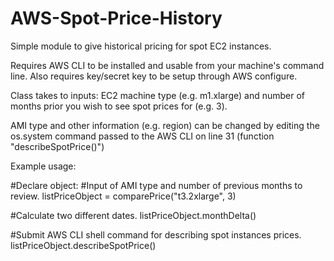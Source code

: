 # AWS-Spot-Price-History
Simple module to give historical pricing for spot EC2 instances.

Requires AWS CLI to be installed and usable from your machine's command line.  Also requires key/secret key to be setup through AWS configure.

Class takes to inputs: EC2 machine type (e.g. m1.xlarge) and number of months prior you wish to see spot prices for (e.g. 3).

AMI type and other information (e.g. region) can be changed by editing the os.system command passed to the AWS CLI on line 31 (function "describeSpotPrice()")

Example usage: 

  #Declare object:
  #Input of AMI type and number of previous months to review.
	listPriceObject = comparePrice("t3.2xlarge", 3)
	
  #Calculate two different dates.
  listPriceObject.monthDelta()        
	
  #Submit AWS CLI shell command for describing spot instances prices.
  listPriceObject.describeSpotPrice()
